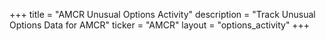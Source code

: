 +++
title = "AMCR Unusual Options Activity"
description = "Track Unusual Options Data for AMCR"
ticker = "AMCR"
layout = "options_activity"
+++

